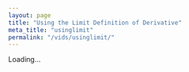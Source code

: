 ```yaml
---
layout: page
title: "Using the Limit Definition of Derivative"
meta_title: "usinglimit"
permalink: "/vids/usinglimit/"
---
```



<html>
<head>
<script>

function setCookie(cname,cvalue,exdays) {
    var d = new Date();
    d.setTime(d.getTime() + (exdays*24*60*60*1000));
    var expires = "expires=" + d.toGMTString();
    document.cookie = cname + "=" + cvalue + ";" + expires + ";path=/";
}

function getCookie(cname) {
    var name = cname + "=";
    var decodedCookie = decodeURIComponent(document.cookie);
    var ca = decodedCookie.split(';');
    for(var i = 0; i < ca.length; i++) {
        var c = ca[i];
        while (c.charAt(0) == ' ') {
            c = c.substring(1);
        }
        if (c.indexOf(name) == 0) {
            return c.substring(name.length, c.length);
        }
    }
    return "";
}

function checkCookie() {
    var vidchoice=getCookie("usinglimit");
    if (vidchoice==1){window.location.href = "https://ximera.osu.edu/calcvids2019/in/c/usinglimit";}
    else if (vidchoice==2){window.location.href = "https://ximera.osu.edu/calcvids2019/in/o/usinglimit";}
    else if (vidchoice==3){window.location.href = "https://ximera.osu.edu/calcvids2019/in/v/usinglimit";}
    else if (vidchoice==4){window.location.href = "https://ximera.osu.edu/calcvids2019/nin/c/usinglimit";}
    else if (vidchoice==5){window.location.href = "https://ximera.osu.edu/calcvids2019/nin/o/usinglimit";}
    else if (vidchoice==6){window.location.href = "https://ximera.osu.edu/calcvids2019/nin/v/usinglimit";}
    else {
      var forwardchoice=Math.random();
      if (forwardchoice <= (1/6) ){
        setCookie("usinglimit", 1, 365);
        checkCookie();
        }
      else if (forwardchoice <= (2/6) ){
        setCookie("usinglimit", 2, 365);
        checkCookie();
        }
      else if (forwardchoice <= (3/6) ){
        setCookie("usinglimit", 3, 365);
        checkCookie();
        }
        else if (forwardchoice <= (4/6) ){
          setCookie("usinglimit", 4, 365);
          checkCookie();
          }
          else if (forwardchoice <= (5/6) ){
            setCookie("usinglimit", 5, 365);
            checkCookie();
            }
      else {
        setCookie("usinglimit", 6, 365);
        checkCookie();
        }
      }
}



</script>
</head>
<body onload="checkCookie()">
Loading...
</body>
</html>
